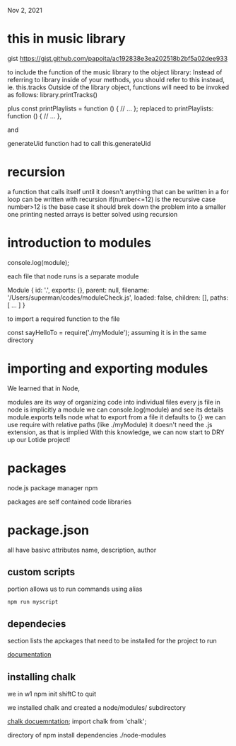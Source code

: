 Nov 2, 2021

# this in music library

gist
https://gist.github.com/papoita/ac192838e3ea202518b2bf5a02dee933

to include the function of the music library to the object library:
Instead of referring to library inside of your methods, you should refer to this instead, ie. this.tracks
Outside of the library object, functions will need to be invoked as follows: library.printTracks()

plus 
const printPlaylists = function () {
    // ...
};
replaced to
printPlaylists: function () {
    // ...
  },

  and

  generateUid function had to call this.generateUid

  # recursion
a function that calls itself until it doesn't
anything that can be written in a for loop can be written with recursion
if(number<=12) is the recursive case
number>12 is the base case
it should brek down the problem into a smaller one
printing nested arrays is better solved using recursion

# introduction to modules
console.log(module);

each file that node runs is a separate module

Module {
  id: '.',
  exports: {},
  parent: null,
  filename: '/Users/superman/codes/moduleCheck.js',
  loaded: false,
  children: [],
  paths: [ ... ] 
}

to import a required function to the file

const sayHelloTo = require('./myModule');
assuming it is in the same directory

# importing and exporting modules 

We learned that in Node,

modules are its way of organizing code into individual files
every js file in node is implicitly a module
we can console.log(module) and see its details
module.exports tells node what to export from a file
it defaults to {}
we can use require with relative paths (like ./myModule)
it doesn't need the .js extension, as that is implied
With this knowledge, we can now start to DRY up our Lotide project!

# packages
node.js package manager npm

packages are self contained code libraries 

# package.json
all have basivc attributes
name, description, author

## custom scripts 
portion allows us to run commands using alias

```npm run myscript```

## dependecies
section lists the apckages that need to be installed for the project to run

[documentation](https://docs.npmjs.com/cli/v7/configuring-npm/package-json)

## installing chalk
we in w1
npm init
shiftC to quit

we installed chalk and created a node/modules/ subdirectory

[chalk docuemntation](https://github.com/chalk/chalk);
import chalk from 'chalk';

directory of npm install dependencies
./node-modules